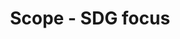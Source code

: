 ---
title: 'Scope - SDG focus'
field: 'is.focus.sdg'
slug: 'resource-scope-sdg-focus'
description: 'Association to sustainable development goal(s) - select from control list'
required: False
vocabulary: 'resource-scope-sdg-focus.txt'
policy: 'Controlled value. Multi select from control list.'
---